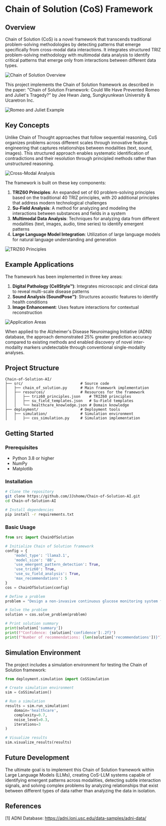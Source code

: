 # Chain of Solution (CoS) Framework

## Overview

Chain of Solution (CoS) is a novel framework that transcends traditional problem-solving methodologies by detecting patterns that emerge specifically from cross-modal data interactions. It integrates structured TRIZ problem-solving methodology with multimodal data analysis to identify critical patterns that emerge only from interactions between different data types.

![Chain of Solution Overview](doc/images/cos_overview.svg)

This project implements the Chain of Solution framework as described in the paper:
"Chain of Solution Framework: Could We Have Prevented Romeo and Juliet's Tragedy?"
by Jee Hwan Jang, Sungkyunkwan University & Ucaretron Inc.

![Romeo and Juliet Example](doc/images/romeo_juliet_example.svg)

## Key Concepts

Unlike Chain of Thought approaches that follow sequential reasoning, CoS organizes problems across different scales through innovative feature engineering that captures relationships between modalities (text, sound, images). This structured approach enables systematic identification of contradictions and their resolution through principled methods rather than unstructured reasoning.

![Cross-Modal Analysis](doc/images/cross_modal_analysis.svg)

The framework is built on these key components:

1. **TRIZ60 Principles**: An expanded set of 60 problem-solving principles based on the traditional 40 TRIZ principles, with 20 additional principles that address modern technological challenges
2. **Su-Field Analysis**: A method for analyzing and modeling the interactions between substances and fields in a system
3. **Multimodal Data Analysis**: Techniques for analyzing data from different modalities (text, images, audio, time series) to identify emergent patterns
4. **Large Language Model Integration**: Utilization of large language models for natural language understanding and generation

![TRIZ60 Principles](doc/images/triz60_principles.svg)

## Example Applications

The framework has been implemented in three key areas:

1. **Digital Pathology (CellStyle™)**: Integrates microscopic and clinical data to reveal multi-scale disease patterns
2. **Sound Analysis (SoundPose™)**: Structures acoustic features to identify health conditions
3. **Image Enhancement**: Uses feature interactions for contextual reconstruction

![Application Areas](doc/images/application_areas.svg)

When applied to the Alzheimer's Disease Neuroimaging Initiative (ADNI) database, the approach demonstrated 25% greater prediction accuracy compared to existing methods and enabled discovery of novel inter-modality markers undetectable through conventional single-modality analyses.

## Project Structure

```
Chain-of-Solution-AI/
├── src/                          # Source code
│   ├── chain_of_solution.py      # Main framework implementation
│   ├── resources/                # Resources for the framework
│   │   ├── triz60_principles.json    # TRIZ60 principles
│   │   ├── su_field_templates.json   # Su-Field templates
│   │   └── healthcare_knowledge.json # Domain knowledge
├── deployment/                   # Deployment tools
│   ├── simulation/               # Simulation environment
│   │   ├── cos_simulation.py     # Simulation implementation
```

## Getting Started

### Prerequisites

- Python 3.8 or higher
- NumPy
- Matplotlib

### Installation

```bash
# Clone the repository
git clone https://github.com/JJshome/Chain-of-Solution-AI.git
cd Chain-of-Solution-AI

# Install dependencies
pip install -r requirements.txt
```

### Basic Usage

```python
from src import ChainOfSolution

# Initialize Chain of Solution framework
config = {
    'model_type': 'llama3.1',
    'model_size': '8B',
    'use_emergent_pattern_detection': True,
    'use_triz60': True,
    'use_su_field_analysis': True,
    'max_recommendations': 5
}
cos = ChainOfSolution(config)

# Define a problem
problem = "Design a non-invasive continuous glucose monitoring system for diabetes patients"

# Solve the problem
solution = cos.solve_problem(problem)

# Print solution summary
print(solution['summary'])
print(f"Confidence: {solution['confidence']:.2f}")
print(f"Number of recommendations: {len(solution['recommendations'])}")
```

## Simulation Environment

The project includes a simulation environment for testing the Chain of Solution framework:

```python
from deployment.simulation import CoSSimulation

# Create simulation environment
sim = CoSSimulation()

# Run a simulation
results = sim.run_simulation(
    domain='healthcare',
    complexity=0.7,
    noise_level=0.3,
    iterations=3
)

# Visualize results
sim.visualize_results(results)
```

## Future Development

The ultimate goal is to implement this Chain of Solution framework within Large Language Models (LLMs), creating CoS-LLM systems capable of identifying emergent patterns across modalities, detecting subtle interaction signals, and solving complex problems by analyzing relationships that exist between different types of data rather than analyzing the data in isolation.

## References

[1] ADNI Database: https://adni.loni.usc.edu/data-samples/adni-data/
